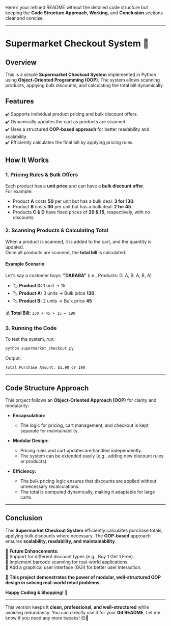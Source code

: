 Here’s your refined README without the detailed code structure but keeping the **Code Structure Approach**, **Working**, and **Conclusion** sections clear and concise.  

---

# **Supermarket Checkout System 🛒**  

## **Overview**  
This is a simple **Supermarket Checkout System** implemented in Python using **Object-Oriented Programming (OOP)**. The system allows scanning products, applying bulk discounts, and calculating the total bill dynamically.  

## **Features**  
✔️ Supports individual product pricing and bulk discount offers.  
✔️ Dynamically updates the cart as products are scanned.  
✔️ Uses a structured **OOP-based approach** for better readability and scalability.  
✔️ Efficiently calculates the final bill by applying pricing rules.  

## **How It Works**  

### **1. Pricing Rules & Bulk Offers**  
Each product has a **unit price** and can have a **bulk discount offer**.  
For example:  
- Product **A** costs **50** per unit but has a bulk deal: **3 for 130**.  
- Product **B** costs **30** per unit but has a bulk deal: **2 for 45**.  
- Products **C & D** have fixed prices of **20 & 15**, respectively, with no discounts.  

### **2. Scanning Products & Calculating Total**  
When a product is scanned, it is added to the cart, and the quantity is updated.  
Once all products are scanned, the **total bill** is calculated.  

#### **Example Scenario**  
Let's say a customer buys: **"DABABA"** (i.e., Products: D, A, B, A, B, A)  

- 🏷 **Product D:** 1 unit → 15  
- 🏷 **Product A:** 3 units → Bulk price **130**  
- 🏷 **Product B:** 2 units → Bulk price **45**  

💰 **Total Bill:** `130 + 45 + 15 = 190`  

### **3. Running the Code**  
To test the system, run:  

```bash
python supermarket_checkout.py
```

Output:  
```
Total Purchase Amount: $1.90 or 190
```

---

## **Code Structure Approach**  

This project follows an **Object-Oriented Approach (OOP)** for clarity and modularity:  

- **Encapsulation:**  
  - The logic for pricing, cart management, and checkout is kept separate for maintainability.  

- **Modular Design:**  
  - Pricing rules and cart updates are handled independently.  
  - The system can be extended easily (e.g., adding new discount rules or products).  

- **Efficiency:**  
  - The bulk pricing logic ensures that discounts are applied without unnecessary recalculations.  
  - The total is computed dynamically, making it adaptable for large carts.  

---

## **Conclusion**  

This **Supermarket Checkout System** efficiently calculates purchase totals, applying bulk discounts where necessary. The **OOP-based** approach ensures **scalability, readability, and maintainability**.  

🚀 **Future Enhancements:**  
🔹 Support for different discount types (e.g., Buy 1 Get 1 Free).  
🔹 Implement barcode scanning for real-world applications.  
🔹 Add a graphical user interface (GUI) for better user interaction.  

📌 **This project demonstrates the power of modular, well-structured OOP design in solving real-world retail problems.**  

**Happy Coding & Shopping!** 🛒  

---

This version keeps it **clean, professional, and well-structured** while avoiding redundancy. You can directly use it for your **Git README**. Let me know if you need any more tweaks! 😊🚀
